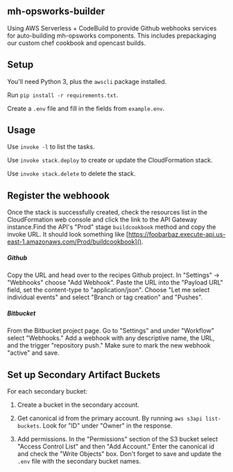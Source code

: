 ## mh-opsworks-builder

Using AWS Serverless + CodeBuild to provide Github webhooks services for auto-building mh-opsworks components. This includes prepackaging our custom chef cookbook and opencast builds.

## Setup

You'll need Python 3, plus the `awscli` package installed.

Run `pip install -r requirements.txt`.

Create a `.env` file and fill in the fields from `example.env`.


## Usage

Use `invoke -l` to list the tasks.

Use `invoke stack.deploy` to create or update the CloudFormation stack.

Use `invoke stack.delete` to delete the stack.
        
## Register the webhoook

Once the stack is successfully created, check the resources list in the CloudFormation web console and click the link to the API Gateway instance.Find the API's "Prod" stage `buildcookbook` method and copy the invoke URL. It should look something like [https://foobarbaz.execute-api.us-east-1.amazonaws.com/Prod/buildcookbook]().

##### Github
Copy the URL and head over to the recipes Github project. In "Settings" -> "Webhooks" choose "Add Webhook". Paste the URL into the "Payload URL" field, set the content-type to "application/json". Choose "Let me select individual events" and select "Branch or tag creation" and "Pushes".

##### Bitbucket
From the Bitbucket project page. Go to "Settings" and under "Workflow" select "Webhooks." Add a webhook with any descriptive name, the URL, and the trigger "repository push." Make sure to mark the new webhook "active" and save.

## Set up Secondary Artifact Buckets

For each secondary bucket:

1. Create a bucket in the secondary account.

2. Get canonical id from the primary account.
By running `aws s3api list-buckets`. Look for "ID" under "Owner" in the response.

3. Add permissions. In the "Permissions" section of the S3 bucket select "Access Control List"
and then "Add Account." Enter the canonical id and check the "Write Objects" box.
Don't forget to save and update the `.env` file with the secondary bucket names.

